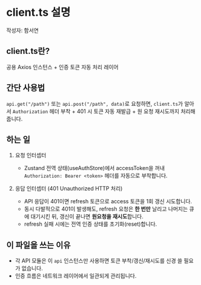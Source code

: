 # client.ts 설명

작성자: 함서연

## client.ts란?

공용 Axios 인스턴스 + 인증 토큰 자동 처리 레이어

## 간단 사용법

`api.get("/path")` 또는 `api.post("/path", data)`로 요청하면, `client.ts`가 알아서 `Authorization` 헤더 부착 + 401 시 토큰 자동 재발급 + 원 요청 재시도까지 처리해줍니다.

## 하는 일

1.  요청 인터셉터

    - Zustand 전역 상태(useAuthStore)에서 accessToken을 꺼내
      `Authorization: Bearer <token>` 헤더를 자동으로 부착합니다.

2.  응답 인터셉터 (401 Unauthorized HTTP 처리)
    - API 응답이 401이면 refresh 토큰으로 access 토큰을 1회 갱신 시도합니다.
    - 동시 다발적으로 401이 발생해도, refresh 요청은 **한 번만** 날리고
      나머지는 큐에 대기시킨 뒤, 갱신이 끝나면 **원요청을 재시도**합니다.
    - refresh 실패 시에는 전역 인증 상태를 초기화(reset)합니다.

## 이 파일을 쓰는 이유

- 각 API 모듈은 이 `api` 인스턴스만 사용하면 토큰 부착/갱신/재시도를 신경 쓸 필요가 없습니다.
- 인증 흐름은 네트워크 레이어에서 일관되게 관리됩니다.
